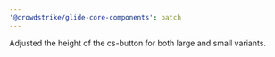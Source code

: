 ```yaml
---
'@crowdstrike/glide-core-components': patch
---
```


Adjusted the height of the cs-button for both large and small variants.
